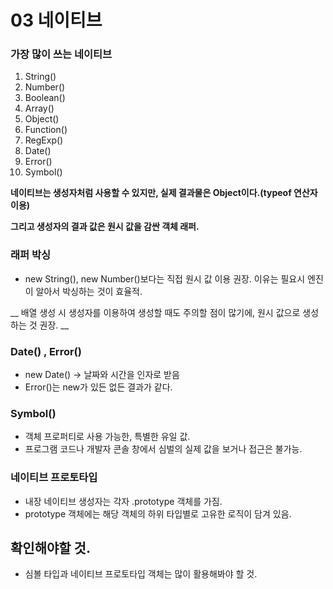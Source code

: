 # 03 네이티브

### 가장 많이 쓰는 네이티브
1. String()
2. Number()
3. Boolean()
4. Array()
5. Object()
6. Function()
7. RegExp()
8. Date()
9. Error()
10. Symbol()

**네이티브는 생성자처럼 사용할 수 있지만, 실제 결과물은 Object이다.(typeof 연산자 이용)**

**그리고 생성자의 결과 값은 원시 값을 감싼 객체 래퍼.**


### 래퍼 박싱

* new String(), new Number()보다는 직접 원시 값 이용 권장. 이유는 필요시 엔진이 알아서 박싱하는 것이 효율적.

__ 배열 생성 시 생성자를 이용하여 생성할 때도 주의할 점이 많기에, 원시 값으로 생성하는 것 권장. __

### Date() , Error()

* new Date() -> 날짜와 시간을 인자로 받음
* Error()는 new가 있든 없든 결과가 같다.

### Symbol()

* 객체 프로퍼티로 사용 가능한, 특별한 유일 값.
* 프로그램 코드나 개발자 콘솔 창에서 심벌의 실제 값을 보거나 접근은 불가능.

### 네이티브 프로토타입

* 내장 네이티브 생성자는 각자 .prototype 객체를 가짐.
* prototype 객체에는 해당 객체의 하위 타입별로 고유한 로직이 담겨 있음.

## 확인해야할 것.

* 심볼 타입과 네이티브 프로토타입 객체는 많이 활용해봐야 할 것.


